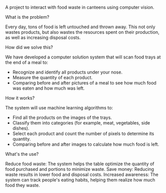 A project to interact with food waste in canteens using computer vision.

What is the problem?

Every day, tons of food is left untouched and thrown away. This not only wastes products, but also wastes the resources spent on their production, as well as increasing disposal costs.

How did we solve this?

We have developed a computer solution system that will scan food trays at the end of a meal to:

- Recognize and identify all products under your nose.
- Measure the quantity of each product.
- Comparing before and after pictures of a meal to see how much food was eaten and how much was left.

How it works?

The system will use machine learning algorithms to:

- Find all the products on the images of the trays.
- Classify them into categories (for example, meat, vegetables, side dishes).
- Select each product and count the number of pixels to determine its quantity.
- Comparing before and after images to calculate how much food is left.

What's the use?

Reduce food waste: The system helps the table optimize the quantity of food purchased and portions to minimize waste.
Save money: Reducing waste results in lower food and disposal costs.
Increased awareness: The system can track people's eating habits, helping them realize how much food they waste.

